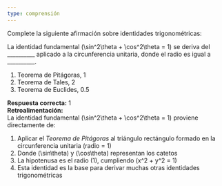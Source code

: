 ```yaml
---
type: comprensión
---
```


Complete la siguiente afirmación sobre identidades trigonométricas:

La identidad fundamental \(\sin^2\theta + \cos^2\theta = 1\) se deriva del __________ aplicado a la circunferencia unitaria, donde el radio es igual a __________.

1. Teorema de Pitágoras, 1  
2. Teorema de Tales, 2  
3. Teorema de Euclides, 0.5  

**Respuesta correcta:** 1  
**Retroalimentación:**  
La identidad fundamental \(\sin^2\theta + \cos^2\theta = 1\) proviene directamente de:  
1. Aplicar el *Teorema de Pitágoras* al triángulo rectángulo formado en la circunferencia unitaria (radio = 1)  
2. Donde \(\sin\theta\) y \(\cos\theta\) representan los catetos  
3. La hipotenusa es el radio (1), cumpliendo \(x^2 + y^2 = 1\)  
4. Esta identidad es la base para derivar muchas otras identidades trigonométricas
